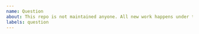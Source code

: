 ```yaml
---
name: Question
about: This repo is not maintained anyone. All new work happens under the new organization https://github.com/DuendeSoftware.
labels: question
---
```


<!--
  ⚠️ ⚠️ ⚠️ ⚠️ ⚠️ ⚠️
This repo is not maintained anyone. All new work happens under the new organization: https://github.com/DuendeSoftware.
  ⚠️ ⚠️ ⚠️ ⚠️ ⚠️ ⚠️
-->
